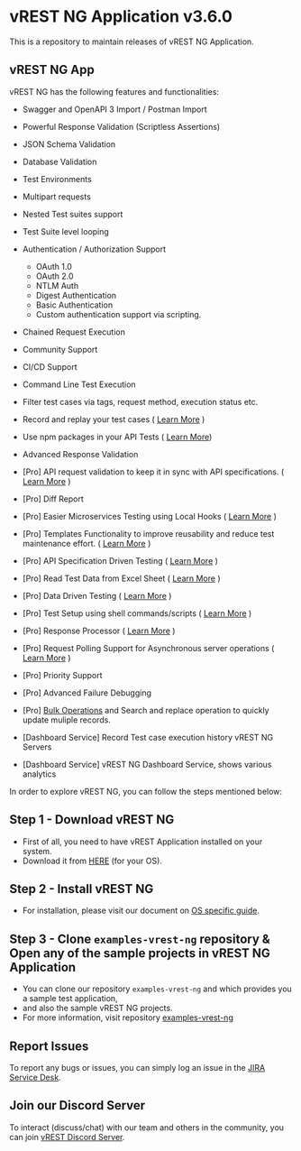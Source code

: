 # vREST NG Application v3.6.0

This is a repository to maintain releases of vREST NG Application.

## vREST NG App

vREST NG has the following features and functionalities:

- Swagger and OpenAPI 3 Import / Postman Import
- Powerful Response Validation (Scriptless Assertions)
- JSON Schema Validation
- Database Validation
- Test Environments
- Multipart requests
- Nested Test suites support
- Test Suite level looping
- Authentication / Authorization Support
  - OAuth 1.0
  - OAuth 2.0
  - NTLM Auth
  - Digest Authentication
  - Basic Authentication
  - Custom authentication support via scripting.
- Chained Request Execution
- Community Support
- CI/CD Support
- Command Line Test Execution
- Filter test cases via tags, request method, execution status etc.
- Record and replay your test cases ( [Learn More](https://vrest.io/docs/app/tc-recording/) )
- Use npm packages in your API Tests ( [Learn More](https://vrest.io/docs/app/utility-methods.html#importing-npm-packages-in-utility-methods))
- Advanced Response Validation
- [Pro] API request validation to keep it in sync with API specifications. ( [Learn More](https://vrest.io/docs/app/methodologies/specification-driven-testing.html) )
- [Pro] Diff Report
- [Pro] Easier Microservices Testing using Local Hooks ( [Learn More](https://vrest.io/docs/app/hooks/types-of-hook.html) )
- [Pro] Templates Functionality to improve reusability and reduce test maintenance effort. ( [Learn More](https://vrest.io/docs/app/templates/) )
- [Pro] API Specification Driven Testing ( [Learn More](https://vrest.io/docs/app/methodologies/specification-driven-testing.html) )
- [Pro] Read Test Data from Excel Sheet ( [Learn More](https://vrest.io/docs/app/reading-excel-sheet-data.html) )
- [Pro] Data Driven Testing ( [Learn More](https://vrest.io/docs/app/methodologies/data-driven-testing.html) ) 
- [Pro] Test Setup using shell commands/scripts ( [Learn More](https://vrest.io/docs/app/test-setup-via-executing-command.html) )
- [Pro] Response Processor ( [Learn More](https://vrest.io/docs/app/response-processor.html) )
- [Pro] Request Polling Support for Asynchronous server operations ( [Learn More](https://vrest.io/docs/app/polling/) )
- [Pro] Priority Support
- [Pro] Advanced Failure Debugging
- [Pro] [Bulk Operations](https://vrest.io/docs/app/bulk-operations.html) and Search and replace operation to quickly update muliple records.

- [Dashboard Service] Record Test case execution history vREST NG Servers
- [Dashboard Service] vREST NG Dashboard Service, shows various analytics


In order to explore vREST NG, you can follow the steps mentioned below:

## Step 1 - Download vREST NG

- First of all, you need to have vREST Application installed on your system.
- Download it from [HERE](https://vrest.io/download) (for your OS).

## Step 2 - Install vREST NG

- For installation, please visit our document on [OS specific guide](https://vrest.io/docs/app/installation.html).

## Step 3 - Clone `examples-vrest-ng` repository & Open any of the sample projects in vREST NG Application

- You can clone our repository `examples-vrest-ng` and which provides you a sample test application,
- and also the sample vREST NG projects.
- For more information, visit repository [examples-vrest-ng](https://github.com/Optimizory/examples-vrest-ng)

## Report Issues

To report any bugs or issues, you can simply log an issue in the [JIRA Service Desk](https://optimizory.atlassian.net/servicedesk/customer/portal/2).

## Join our Discord Server

To interact (discuss/chat) with our team and others in the community, you can join [vREST Discord Server](https://discord.gg/NtRa7kw).
